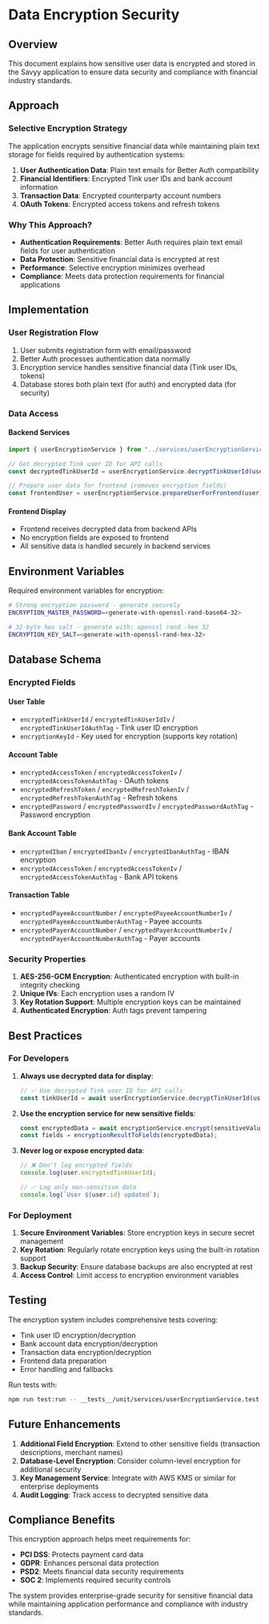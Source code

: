 # Data Encryption Security

## Overview

This document explains how sensitive user data is encrypted and stored in the Savyy application to ensure data security and compliance with financial industry standards.

## Approach

### Selective Encryption Strategy

The application encrypts sensitive financial data while maintaining plain text storage for fields required by authentication systems:

1. **User Authentication Data**: Plain text emails for Better Auth compatibility
2. **Financial Identifiers**: Encrypted Tink user IDs and bank account information
3. **Transaction Data**: Encrypted counterparty account numbers
4. **OAuth Tokens**: Encrypted access tokens and refresh tokens

### Why This Approach?

- **Authentication Requirements**: Better Auth requires plain text email fields for user authentication
- **Data Protection**: Sensitive financial data is encrypted at rest
- **Performance**: Selective encryption minimizes overhead
- **Compliance**: Meets data protection requirements for financial applications

## Implementation

### User Registration Flow

1. User submits registration form with email/password
2. Better Auth processes authentication data normally
3. Encryption service handles sensitive financial data (Tink user IDs, tokens)
4. Database stores both plain text (for auth) and encrypted data (for security)

### Data Access

#### Backend Services

```typescript
import { userEncryptionService } from "../services/userEncryptionService";

// Get decrypted Tink user ID for API calls
const decryptedTinkUserId = userEncryptionService.decryptTinkUserId(user);

// Prepare user data for frontend (removes encryption fields)
const frontendUser = userEncryptionService.prepareUserForFrontend(user);
```

#### Frontend Display

- Frontend receives decrypted data from backend APIs
- No encryption fields are exposed to frontend
- All sensitive data is handled securely in backend services

## Environment Variables

Required environment variables for encryption:

```bash
# Strong encryption password - generate securely
ENCRYPTION_MASTER_PASSWORD=<generate-with-openssl-rand-base64-32>

# 32-byte hex salt - generate with: openssl rand -hex 32
ENCRYPTION_KEY_SALT=<generate-with-openssl-rand-hex-32>
```

## Database Schema

### Encrypted Fields

#### User Table
- `encryptedTinkUserId` / `encryptedTinkUserIdIv` / `encryptedTinkUserIdAuthTag` - Tink user ID encryption
- `encryptionKeyId` - Key used for encryption (supports key rotation)

#### Account Table
- `encryptedAccessToken` / `encryptedAccessTokenIv` / `encryptedAccessTokenAuthTag` - OAuth tokens
- `encryptedRefreshToken` / `encryptedRefreshTokenIv` / `encryptedRefreshTokenAuthTag` - Refresh tokens
- `encryptedPassword` / `encryptedPasswordIv` / `encryptedPasswordAuthTag` - Password encryption

#### Bank Account Table
- `encryptedIban` / `encryptedIbanIv` / `encryptedIbanAuthTag` - IBAN encryption
- `encryptedAccessToken` / `encryptedAccessTokenIv` / `encryptedAccessTokenAuthTag` - Bank API tokens

#### Transaction Table
- `encryptedPayeeAccountNumber` / `encryptedPayeeAccountNumberIv` / `encryptedPayeeAccountNumberAuthTag` - Payee accounts
- `encryptedPayerAccountNumber` / `encryptedPayerAccountNumberIv` / `encryptedPayerAccountNumberAuthTag` - Payer accounts

### Security Properties

1. **AES-256-GCM Encryption**: Authenticated encryption with built-in integrity checking
2. **Unique IVs**: Each encryption uses a random IV
3. **Key Rotation Support**: Multiple encryption keys can be maintained
4. **Authenticated Encryption**: Auth tags prevent tampering

## Best Practices

### For Developers

1. **Always use decrypted data for display**:
   ```typescript
   // ✅ Use decrypted Tink user ID for API calls
   const tinkUserId = await userEncryptionService.decryptTinkUserId(user);
   ```

2. **Use the encryption service for new sensitive fields**:
   ```typescript
   const encryptedData = await encryptionService.encrypt(sensitiveValue);
   const fields = encryptionResultToFields(encryptedData);
   ```

3. **Never log or expose encrypted data**:
   ```typescript
   // ❌ Don't log encrypted fields
   console.log(user.encryptedTinkUserId);

   // ✅ Log only non-sensitive data
   console.log(`User ${user.id} updated`);
   ```

### For Deployment

1. **Secure Environment Variables**: Store encryption keys in secure secret management
2. **Key Rotation**: Regularly rotate encryption keys using the built-in rotation support
3. **Backup Security**: Ensure database backups are also encrypted at rest
4. **Access Control**: Limit access to encryption environment variables

## Testing

The encryption system includes comprehensive tests covering:

- Tink user ID encryption/decryption
- Bank account data encryption/decryption
- Transaction data encryption/decryption
- Frontend data preparation
- Error handling and fallbacks

Run tests with:

```bash
npm run test:run -- __tests__/unit/services/userEncryptionService.test.ts
```

## Future Enhancements

1. **Additional Field Encryption**: Extend to other sensitive fields (transaction descriptions, merchant names)
2. **Database-Level Encryption**: Consider column-level encryption for additional security
3. **Key Management Service**: Integrate with AWS KMS or similar for enterprise deployments
4. **Audit Logging**: Track access to decrypted sensitive data

## Compliance Benefits

This encryption approach helps meet requirements for:

- **PCI DSS**: Protects payment card data
- **GDPR**: Enhances personal data protection
- **PSD2**: Meets financial data security requirements
- **SOC 2**: Implements required security controls

The system provides enterprise-grade security for sensitive financial data while maintaining application performance and compliance with industry standards.